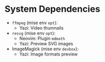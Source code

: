 # System Dependencies

- `ffmpeg` (mise env `opt`):
  - Yazi: Video thumnails
- `resvg` (mise env `opt`):
  - Neovim: Plugin `mdmath`
  - Yazi: Preview SVG images
- ImageMagick (mise env `devbox`):
  - Yazi: Image formats preview
